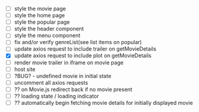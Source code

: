 - [ ] style the movie page
- [ ] style the home page
- [ ] style the popular page
- [ ] style the header component
- [ ] style the menu component
- [ ] fix and/or verify genreList(see list items on popular)
- [ ] update axios request to include trailer on getMovieDetails
- [x] update axios request to include plot on getMovieDetails
- [ ] render movie trailer in iframe on movie page
- [ ] host site
- [ ] ?BUG? - undefined movie in initial state
- [ ] uncomment all axios requests
- [ ] ?? on Movie.js redirect back if no movie present
- [ ] ?? loading state / loading indicator
- [ ] ?? automatically begin fetching movie details for initially displayed movie

